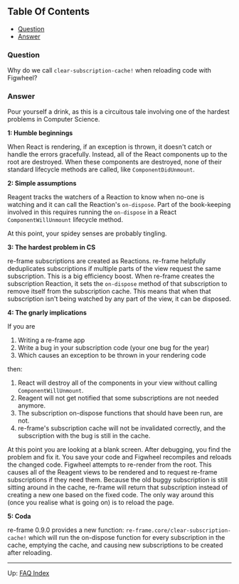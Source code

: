 <!-- START doctoc generated TOC please keep comment here to allow auto update -->
<!-- DON'T EDIT THIS SECTION, INSTEAD RE-RUN doctoc TO UPDATE -->
## Table Of Contents

- [Question](#question)
- [Answer](#answer)

<!-- END doctoc generated TOC please keep comment here to allow auto update -->

### Question

Why do we call `clear-subscription-cache!` when reloading code with Figwheel?

### Answer 

Pour yourself a drink, as this is a circuitous tale involving one of the hardest
problems in Computer Science.
 
**1: Humble beginnings**

When React is rendering, if an exception is thrown, it doesn't catch or 
handle the errors gracefully. Instead, all of the React components up to 
the root are destroyed. When these components are destroyed, none of their 
standard lifecycle methods are called, like `ComponentDidUnmount`.
 

**2: Simple assumptions**

Reagent tracks the watchers of a Reaction to know when no-one is watching and 
it can call the Reaction's `on-dispose`. Part of the book-keeping involved in
this requires running the `on-dispose` in a React `ComponentWillUnmount` lifecycle
method.

At this point, your spidey senses are probably tingling.

**3: The hardest problem in CS**

re-frame subscriptions are created as Reactions. re-frame helpfully deduplicates
subscriptions if multiple parts of the view request the same subscription. This
is a big efficiency boost. When re-frame creates the subscription Reaction, it 
sets the `on-dispose` method of that subscription to remove itself from the
subscription cache. This means that when that subscription isn't being watched
by any part of the view, it can be disposed. 

**4: The gnarly implications**

If you are 

1. Writing a re-frame app 
2. Write a bug in your subscription code (your one bug for the year)
3. Which causes an exception to be thrown in your rendering code

then:

1. React will destroy all of the components in your view without calling `ComponentWillUnmount`.
2. Reagent will not get notified that some subscriptions are not needed anymore.
3. The subscription on-dispose functions that should have been run, are not.
4. re-frame's subscription cache will not be invalidated correctly, and the subscription with the bug
   is still in the cache.

At this point you are looking at a blank screen. After debugging, you find the problem and fix it.
You save your code and Figwheel recompiles and reloads the changed code. Figwheel attempts to re-render
from the root. This causes all of the Reagent views to be rendered and to request re-frame subscriptions
if they need them. Because the old buggy subscription is still sitting around in the cache, re-frame
will return that subscription instead of creating a new one based on the fixed code. The only way around
this (once you realise what is going on) is to reload the page.

**5: Coda**

re-frame 0.9.0 provides a new function: `re-frame.core/clear-subscription-cache!` which will run the
on-dispose function for every subscription in the cache, emptying the cache, and causing new subscriptions
to be created after reloading.

***

Up:  [FAQ Index](README.md)&nbsp;&nbsp;&nbsp;&nbsp;&nbsp;&nbsp;
